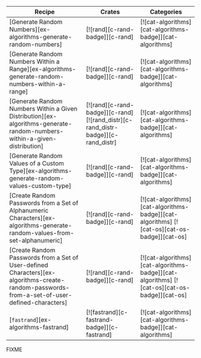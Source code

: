 | Recipe | Crates | Categories |
|--------|--------|------------|
| [Generate Random Numbers][ex-algorithms-generate-random-numbers] | [![rand][c-rand-badge]][c-rand] | [![cat-algorithms][cat-algorithms-badge]][cat-algorithms] |
| [Generate Random Numbers Within a Range][ex-algorithms-generate-random-numbers-within-a-range] | [![rand][c-rand-badge]][c-rand] | [![cat-algorithms][cat-algorithms-badge]][cat-algorithms] |
| [Generate Random Numbers Within a Given Distribution][ex-algorithms-generate-random-numbers-within-a-given-distribution] | [![rand][c-rand-badge]][c-rand] [![rand_distr][c-rand_distr-badge]][c-rand_distr] | [![cat-algorithms][cat-algorithms-badge]][cat-algorithms] |
| [Generate Random Values of a Custom Type][ex-algorithms-generate-random-values-custom-type] | [![rand][c-rand-badge]][c-rand] | [![cat-algorithms][cat-algorithms-badge]][cat-algorithms] |
| [Create Random Passwords from a Set of Alphanumeric Characters][ex-algorithms-generate-random-values-from-set-alphanumeric] | [![rand][c-rand-badge]][c-rand] | [![cat-algorithms][cat-algorithms-badge]][cat-algorithms] [![cat-os][cat-os-badge]][cat-os] |
| [Create Random Passwords from a Set of User-defined Characters][ex-algorithms-create-random-passwords-from-a-set-of-user-defined-characters] | [![rand][c-rand-badge]][c-rand] | [![cat-algorithms][cat-algorithms-badge]][cat-algorithms] [![cat-os][cat-os-badge]][cat-os] |
| [`fastrand`][ex-algorithms-fastrand] | [![fastrand][c-fastrand-badge]][c-fastrand] | [![cat-algorithms][cat-algorithms-badge]][cat-algorithms] |

<div class="hidden">
FIXME
</div>
